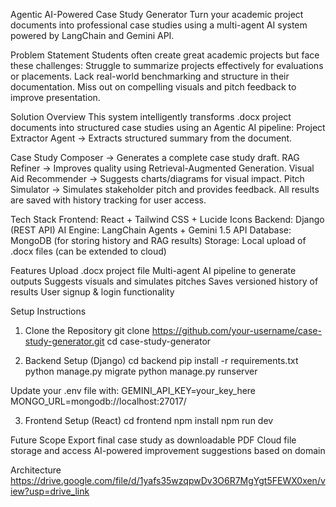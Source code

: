 Agentic AI-Powered Case Study Generator
Turn your academic project documents into professional case studies using a multi-agent AI system powered by LangChain and Gemini API.

Problem Statement
Students often create great academic projects but face these challenges:
Struggle to summarize projects effectively for evaluations or placements.
Lack real-world benchmarking and structure in their documentation.
Miss out on compelling visuals and pitch feedback to improve presentation.



Solution Overview
This system intelligently transforms .docx project documents into structured case studies using an Agentic AI pipeline:
Project Extractor Agent → Extracts structured summary from the document.


Case Study Composer → Generates a complete case study draft.
RAG Refiner → Improves quality using Retrieval-Augmented Generation.
Visual Aid Recommender → Suggests charts/diagrams for visual impact.
Pitch Simulator → Simulates stakeholder pitch and provides feedback.
All results are saved with history tracking for user access.


 Tech Stack
Frontend: React + Tailwind CSS + Lucide Icons
Backend: Django (REST API)
AI Engine: LangChain Agents + Gemini 1.5 API
Database: MongoDB (for storing history and RAG results)
Storage: Local upload of .docx files (can be extended to cloud)



 Features
 Upload .docx project file
 Multi-agent AI pipeline to generate outputs
 Suggests visuals and simulates pitches
 Saves versioned history of results
 User signup & login functionality

Setup Instructions
1. Clone the Repository
git clone https://github.com/your-username/case-study-generator.git
cd case-study-generator


2. Backend Setup (Django)
cd backend
pip install -r requirements.txt
python manage.py migrate
python manage.py runserver

Update your .env file with:
GEMINI_API_KEY=your_key_here
MONGO_URL=mongodb://localhost:27017/

3. Frontend Setup (React)
cd frontend
npm install
npm run dev

Future Scope
Export final case study as downloadable PDF
Cloud file storage and access
AI-powered improvement suggestions based on domain

Architecture
https://drive.google.com/file/d/1yafs35wzqpwDv3O6R7MgYgt5FEWX0xen/view?usp=drive_link